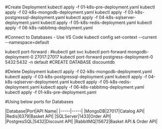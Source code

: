 #Create Deployment
kubectl apply -f 01-k8s-pre-deployment.yaml
kubectl apply -f 02-k8s-mongodb-deployment.yaml
kubectl apply -f 03-k8s-postgressql-deployment.yaml
kubectl apply -f 04-k8s-sqlserver-deployment.yaml
kubectl apply -f 05-k8s-redis-deployment.yaml
kubectl apply -f 06-k8s-rabbitmq-deployment.yaml

#Connect to Databases - Use VS Code
kubectl config set-context --current --namespace=default

kubectl port-forward <Pod-Nane> <Local-Port>:<Service-Port> #kubectl get svc
kubectl port-forward mongodb-deployment-0 27017:27017
kubectl port-forward postgress-deployment-0 5432:5432 -n default
#CREATE DATABASE discountdb

#Delete Deployment
kubectl apply -f 02-k8s-mongodb-deployment.yaml
kubectl apply -f 03-k8s-postgressql-deployment.yaml
kubectl apply -f 04-k8s-sqlserver-deployment.yaml
kubectl apply -f 05-k8s-redis-deployment.yaml
kubectl apply -f 06-k8s-rabbitmq-deployment.yaml
kubectl apply -f 01-k8s-pre-deployment.yaml

#Using below ports for Databases

|Database|Port|API Name|
|-----|-----|
|MongoDB|27017|Catalog API|
|Redis|6379|Basket API|
|SQLServer|1433|Order API|
|PostgresSQL|5432|Discount API|
|RabbitMQ|15672|Basket API & Order API|
